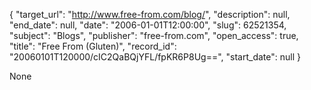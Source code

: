 {
  "target_url": "http://www.free-from.com/blog/", 
  "description": null, 
  "end_date": null, 
  "date": "2006-01-01T12:00:00", 
  "slug": 62521354, 
  "subject": "Blogs", 
  "publisher": "free-from.com", 
  "open_access": true, 
  "title": "Free From (Gluten)", 
  "record_id": "20060101T120000/cIC2QaBQjYFL/fpKR6P8Ug==", 
  "start_date": null
}

None